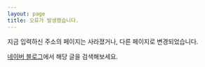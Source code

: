 ```yaml
---
layout: page
title: 오류가 발생했습니다.
---
```


지금 입력하신 주소의 페이지는 사라졌거나, 다른 페이지로 변경되었습니다.

[네이버 블로그](https://blog.naver.com/parosaone)에서 해당 글을 검색해보세요.